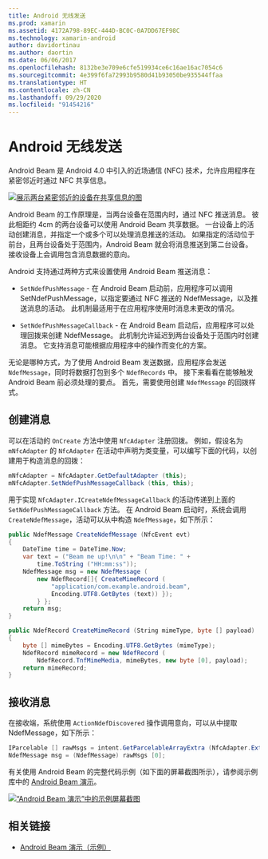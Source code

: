 ```yaml
---
title: Android 无线发送
ms.prod: xamarin
ms.assetid: 4172A798-89EC-444D-BC0C-0A7DD67EF98C
ms.technology: xamarin-android
author: davidortinau
ms.author: daortin
ms.date: 06/06/2017
ms.openlocfilehash: 8132be3e709e6cfe519934ce6c16ae16ac7054c6
ms.sourcegitcommit: 4e399f6fa72993b9580d41b93050be935544ffaa
ms.translationtype: HT
ms.contentlocale: zh-CN
ms.lasthandoff: 09/29/2020
ms.locfileid: "91454216"
---
```

# <a name="android-beam"></a>Android 无线发送

Android Beam 是 Android 4.0 中引入的近场通信 (NFC) 技术，允许应用程序在紧密邻近时通过 NFC 共享信息。

[![展示两台紧密邻近的设备在共享信息的图](android-beam-images/androidbeam.png)](android-beam-images/androidbeam.png#lightbox)

Android Beam 的工作原理是，当两台设备在范围内时，通过 NFC 推送消息。 彼此相距约 4cm 的两台设备可以使用 Android Beam 共享数据。 一台设备上的活动创建消息，并指定一个或多个可以处理消息推送的活动。 如果指定的活动位于前台，且两台设备处于范围内，Android Beam 就会将消息推送到第二台设备。 接收设备上会调用包含消息数据的意向。

Android 支持通过两种方式来设置使用 Android Beam 推送消息：

- `SetNdefPushMessage` - 在 Android Beam 启动前，应用程序可以调用 SetNdefPushMessage，以指定要通过 NFC 推送的 NdefMessage，以及推送消息的活动。 此机制最适用于在应用程序使用时消息未更改的情况。

- `SetNdefPushMessageCallback` - 在 Android Beam 启动后，应用程序可以处理回拨来创建 NdefMessage。 此机制允许延迟到两台设备处于范围内时创建消息。 它支持消息可能根据应用程序中的操作而变化的方案。

无论是哪种方式，为了使用 Android Beam 发送数据，应用程序会发送 `NdefMessage`，同时将数据打包到多个 `NdefRecords` 中。 接下来看看在能够触发 Android Beam 前必须处理的要点。 首先，需要使用创建 `NdefMessage` 的回拨样式。

## <a name="creating-a-message"></a>创建消息

可以在活动的 `OnCreate` 方法中使用 `NfcAdapter` 注册回拨。 例如，假设名为 `mNfcAdapter` 的 `NfcAdapter` 在活动中声明为类变量，可以编写下面的代码，以创建用于构造消息的回拨：

```csharp
mNfcAdapter = NfcAdapter.GetDefaultAdapter (this);
mNfcAdapter.SetNdefPushMessageCallback (this, this);
```

用于实现 `NfcAdapter.ICreateNdefMessageCallback` 的活动传递到上面的 `SetNdefPushMessageCallback` 方法。 在 Android Beam 启动时，系统会调用 `CreateNdefMessage`，活动可以从中构造 `NdefMessage`，如下所示：

```csharp
public NdefMessage CreateNdefMessage (NfcEvent evt)
{
    DateTime time = DateTime.Now;
    var text = ("Beam me up!\n\n" + "Beam Time: " +
        time.ToString ("HH:mm:ss"));
    NdefMessage msg = new NdefMessage (
        new NdefRecord[]{ CreateMimeRecord (
            "application/com.example.android.beam",
            Encoding.UTF8.GetBytes (text)) });
        } };
    return msg;
}

public NdefRecord CreateMimeRecord (String mimeType, byte [] payload)
{
    byte [] mimeBytes = Encoding.UTF8.GetBytes (mimeType);
    NdefRecord mimeRecord = new NdefRecord (
        NdefRecord.TnfMimeMedia, mimeBytes, new byte [0], payload);
    return mimeRecord;
}
```

## <a name="receiving-a-message"></a>接收消息

在接收端，系统使用 `ActionNdefDiscovered` 操作调用意向，可以从中提取 NdefMessage，如下所示：

```csharp
IParcelable [] rawMsgs = intent.GetParcelableArrayExtra (NfcAdapter.ExtraNdefMessages);
NdefMessage msg = (NdefMessage) rawMsgs [0];
```

有关使用 Android Beam 的完整代码示例（如下面的屏幕截图所示），请参阅示例库中的 [Android Beam 演示](/samples/xamarin/monodroid-samples/androidbeamdemo)。

[![“Android Beam 演示”中的示例屏幕截图](android-beam-images/24.png)](android-beam-images/24.png#lightbox)

## <a name="related-links"></a>相关链接

- [Android Beam 演示（示例）](/samples/xamarin/monodroid-samples/androidbeamdemo)
